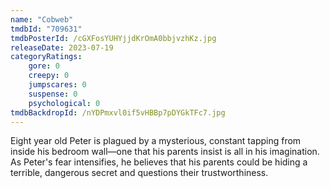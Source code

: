```yaml
---
name: "Cobweb"
tmdbId: "709631"
tmdbPosterId: /cGXFosYUHYjjdKrOmA0bbjvzhKz.jpg
releaseDate: 2023-07-19
categoryRatings:
    gore: 0
    creepy: 0
    jumpscares: 0
    suspense: 0
    psychological: 0
tmdbBackdropId: /nYDPmxvl0if5vHBBp7pDYGkTFc7.jpg
---
```

Eight year old Peter is plagued by a mysterious, constant tapping from inside his bedroom wall—one that his parents insist is all in his imagination. As Peter's fear intensifies, he believes that his parents could be hiding a terrible, dangerous secret and questions their trustworthiness.
